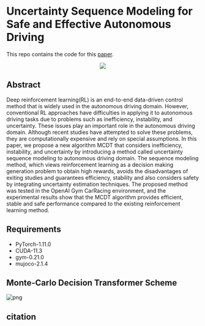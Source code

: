 # Uncertainty Sequence Modeling for Safe and Effective Autonomous Driving

This repo contains the code for this [paper]().

<p align="center">
    <img src="https://github.com/LoteeYoon/uncertainty-sequence-modeling/blob/main/CarRacing_simulation.gif?raw=true">
</p>

## Abstract
Deep reinforcement learning(RL) is an end-to-end data-driven control method that is widely used in the autonomous driving domain. However, conventional RL approaches have difficulties in applying it to autonomous driving tasks due to problems such as inefficiency, instability, and uncertainty. These issues play an important role in the autonomous driving domain. Although recent studies have attempted to solve these problems, they are computationally expensive and rely on special assumptions. In this paper, we propose a new algorithm MCDT that considers inefficiency, instability, and uncertainty by introducing a method called uncertainty sequence modeling to autonomous driving domain. The sequence modeling method, which views reinforcement learning as a decision making generation problem to obtain high rewards, avoids the disadvantages of exiting studies and guarantees efficiency, stability and also considers safety by integrating uncertainty estimation techniques. The proposed method was tested in the OpenAI Gym CarRacing environment, and the experimental results show that the MCDT algorithm provides efficient, stable and safe performance compared to the existing reinforcement learning method.


## 
## Requirements
- PyTorch-1.11.0
- CUDA-11.3
- gym-0.21.0
- mujoco-2.1.4

## Monte-Carlo Decision Transformer Scheme

![png](https://github.com/LoteeYoon/Uncertainty_Sequece_Modeling/blob/main/MCDT_scheme.PNG?raw=true)


## citation
